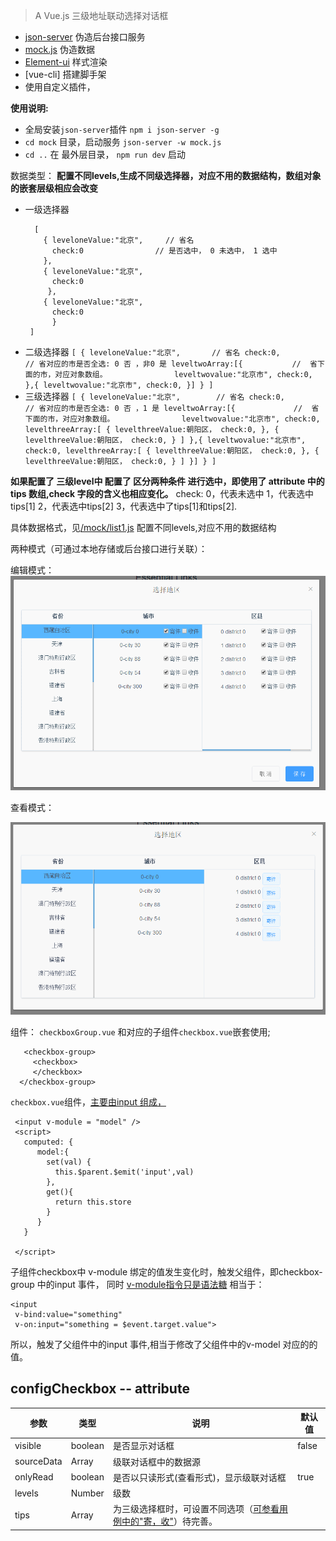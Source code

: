 
> A Vue.js
> 三级地址联动选择对话框


-  [json-server](https://github.com/typicode/json-server) 伪造后台接口服务
-  [mock.js](http://mockjs.com/) 伪造数据
-  [Element-ui](http://element.eleme.io/#/zh-CN/component/message-box) 样式渲染
-  [vue-cli] 搭建脚手架
-  使用自定义插件，

**使用说明:**
  - 全局安装`json-server`插件   `npm i json-server -g`
  - `cd mock` 目录，启动服务  `json-server -w mock.js`
  - `cd ..` 在 最外层目录， `npm run dev` 启动


数据类型：
  **配置不同levels,生成不同级选择器，对应不用的数据结构，数组对象的嵌套层级相应会改变**

   - 一级选择器
     ```
       [
         { leveloneValue:"北京",     // 省名
           check:0                // 是否选中， 0 未选中， 1 选中
         },
         { leveloneValue:"北京",
           check:0
          },
         { leveloneValue:"北京",
           check:0
           }
      ]
     ```
   - 二级选择器
    ```
      [
        { leveloneValue:"北京",       // 省名
          check:0,                 // 省对应的市是否全选: 0 否 ，非0 是
          leveltwoArray:[{           //  省下面的市，对应对象数组。              
                 leveltwovalue:"北京市",
                 check:0,
                },{
                   leveltwovalue:"北京市",
                   check:0,
                }]
        }
     ]
    ```
   - 三级选择器
    ```
    [
      { leveloneValue:"北京",        // 省名
        check:0,                   // 省对应的市是否全选: 0 否 ，1 是
        leveltwoArray:[{             //  省下面的市，对应对象数组。              
               leveltwovalue:"北京市",
               check:0,
               levelthreeArray:[
                   {
                     levelthreeValue:朝阳区，
                     check:0,
                   },
                   {
                     levelthreeValue:朝阳区，
                     check:0,
                   }
               ]
             },{
                leveltwovalue:"北京市",
                check:0,
                levelthreeArray:[
                    {
                      levelthreeValue:朝阳区，
                      check:0,
                    },
                    {
                      levelthreeValue:朝阳区，
                      check:0,
                    }
                ]
            }]
      }
   ]
    ```

 **如果配置了 三级level中 配置了 区分两种条件 进行选中，即使用了 attribute 中的 tips 数组,check 字段的含义也相应变化。**
  check:  0，代表未选中   1，代表选中tips[1]    2，代表选中tips[2]    3，代表选中了tips[1]和tips[2].

  具体数据格式，见[/mock/list1.js](./mock/list1.js)
   配置不同levels,对应不用的数据结构


两种模式（可通过本地存储或后台接口进行关联）：

   编辑模式：
    ![编辑模式](./Edit.gif)


   查看模式：

   ![查看模式](./onlyRead.gif)


组件：
`checkboxGroup.vue` 和对应的子组件`checkbox.vue`嵌套使用;
```
   <checkbox-group>
     <checkbox>
     </checkbox>
  </checkbox-group>
```

`checkbox.vue`组件，[主要由input 组成，](/src/components/checkbox.vue)
```
 <input v-module = "model" />
 <script>
   computed: {
      model:{
        set(val) {
          this.$parent.$emit('input',val)
        },
        get(){
          return this.store
        }
      }
   }

 </script>

```
子组件checkbox中 v-module 绑定的值发生变化时，触发父组件，即checkbox-group 中的input 事件，
同时 [v-module指令只是语法糖](https://cn.vuejs.org/v2/guide/components.html#使用自定义事件的表单输入组件) 相当于：
```
<input
 v-bind:value="something"
 v-on:input="something = $event.target.value">
```
所以，触发了父组件中的input 事件,相当于修改了父组件中的v-model 对应的的值。

## configCheckbox  --   attribute ##

参数   |   类型 |   说明 | 默认值
-----  |------ |-----  |  ----
visible|boolean|是否显示对话框|false
sourceData|Array|级联对话框中的数据源|
onlyRead | boolean| 是否以只读形式(查看形式)，显示级联对话框| true
levels    | Number| 级数|
tips      |Array|为三级选择框时，可设置不同选项（[可参看用例中的"寄，收"](./src/example/HelloWorld.vue)）待完善。|
